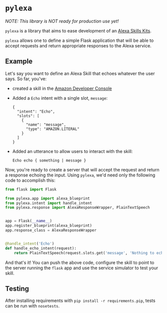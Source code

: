 # `pylexa`

*NOTE: This library is NOT ready for production use yet!*

`pylexa` is a library that aims to ease development of an [Alexa Skills Kits](https://developer.amazon.com/public/solutions/alexa/alexa-skills-kit).

`pylexa` allows one to define a simple Flask application that will be able to accept requests and return appropriate responses to the Alexa service.


## Example

Let's say you want to define an Alexa Skill that echoes whatever the user says. So far, you've:

* created a skill in the [Amazon Developer Console](https://developer.amazon.com/edw/home.html#/skills/list)
* Added a `Echo` intent with a single slot, `message`:

      {
        "intent": "Echo",
        "slots": [
          {
            "name": "message",
            "type": "AMAZON.LITERAL"
          }
        ]
      }

* Added an utterance to allow users to interact with the skill:

      Echo echo { something | message }

Now, you're ready to create a server that will accept the request and return a response echoing the input. Using `pylexa`, we'd need only the following code to accomplish this:

```python
from flask import Flask

from pylexa.app import alexa_blueprint
from pylexa.intent import handle_intent
from pylexa.response import AlexaResponseWrapper, PlainTextSpeech


app = Flask(__name__)
app.register_blueprint(alexa_blueprint)
app.response_class = AlexaResponseWrapper


@handle_intent('Echo')
def handle_echo_intent(request):
    return PlainTextSpeech(request.slots.get('message', 'Nothing to echo'))
```

And that's it! You can push the above code, configure the skill to point to the server running the `flask` app and use the service simulator to test your skill.


## Testing

After installing requirements with `pip install -r requirements.pip`, tests can be run with `nosetests`.
